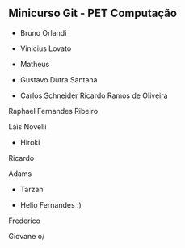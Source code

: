 Minicurso Git - PET Computação
--------------------------------

* Bruno Orlandi
* Vinicius Lovato
* Matheus 




* Gustavo Dutra Santana



* Carlos Schneider
Ricardo Ramos de Oliveira


Raphael Fernandes Ribeiro

Lais Novelli

* Hiroki

Ricardo

Adams
* Tarzan

* Helio Fernandes :)

Frederico










Giovane o/
